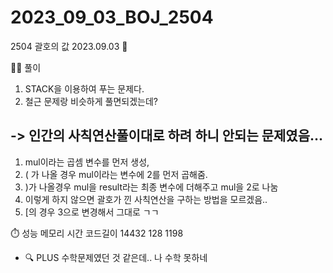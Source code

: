 # 2023_09_03_BOJ_2504

2504 괄호의 값 2023.09.03 📆

👩‍🏫 풀이

1. STACK을 이용하여 푸는 문제다.
2. 철근 문제랑 비슷하게 풀면되겠는데?

## -> 인간의 사칙연산풀이대로 하려 하니 안되는 문제였음...

1. mul이라는 곱셈 변수를 먼저 생성,
2. ( 가 나올 경우 mul이라는 변수에 2를 먼저 곱해줌.
3. )가 나올경우 mul을 result라는 최종 변수에 더해주고 mul을 2로 나눔
4. 이렇게 하지 않으면 괄호가 낀 사칙연산을 구하는 방법을 모르겠음..
5. [의 경우 3으로 변경해서 그대로 ㄱㄱ

⏱️ 성능
메모리 시간 코드길이
14432 128 1198

- 🔍 PLUS
  수학문제였던 것 같은데.. 나 수학 못하네
